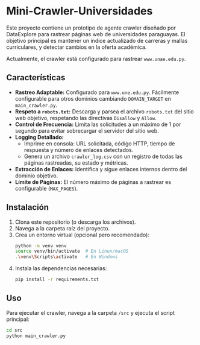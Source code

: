 # Mini-Crawler-Universidades
Este proyecto contiene un prototipo de agente crawler diseñado por DataExplore para rastrear páginas web de universidades paraguayas. El objetivo principal es mantener un índice actualizado de carreras y mallas curriculares, y detectar cambios en la oferta académica.

Actualmente, el crawler está configurado para rastrear `www.unae.edu.py`.


## Características

*   **Rastreo Adaptable:** Configurado para `www.une.edu.py`. Fácilmente configurable para otros dominios cambiando `DOMAIN_TARGET` en `main_crawler.py`.
*   **Respeto a `robots.txt`:** Descarga y parsea el archivo `robots.txt` del sitio web objetivo, respetando las directivas `Disallow` y `Allow`.
*   **Control de Frecuencia:** Limita las solicitudes a un máximo de 1 por segundo para evitar sobrecargar el servidor del sitio web.
*   **Logging Detallado:**
    *   Imprime en consola: URL solicitada, código HTTP, tiempo de respuesta y número de enlaces detectados.
    *   Genera un archivo `crawler_log.csv` con un registro de todas las páginas rastreadas, su estado y métricas.
*   **Extracción de Enlaces:** Identifica y sigue enlaces internos dentro del dominio objetivo.
*   **Límite de Páginas:** El número máximo de páginas a rastrear es configurable (`MAX_PAGES`).

## Instalación

1.  Clona este repositorio (o descarga los archivos).
2.  Navega a la carpeta raíz del proyecto.
3.  Crea un entorno virtual (opcional pero recomendado):
    ```bash
    python -m venv venv
    source venv/bin/activate  # En Linux/macOS
    .\venv\Scripts\activate   # En Windows
    ```
4.  Instala las dependencias necesarias:
    ```bash
    pip install -r requirements.txt
    ```

## Uso

Para ejecutar el crawler, navega a la carpeta `/src` y ejecuta el script principal:

```bash
cd src
python main_crawler.py
